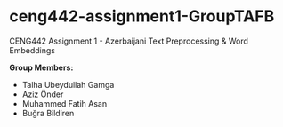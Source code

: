 # ceng442-assignment1-GroupTAFB
CENG442 Assignment 1 - Azerbaijani Text Preprocessing &amp; Word Embeddings

**Group Members:**
- Talha Ubeydullah Gamga
- Aziz Önder
- Muhammed Fatih Asan
- Buğra Bildiren